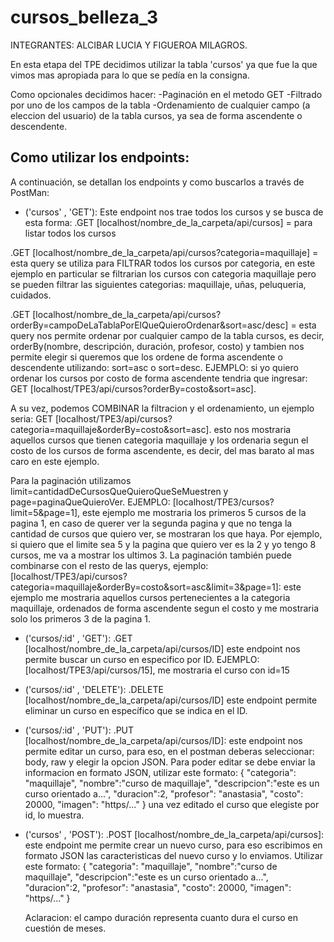 # cursos_belleza_3
INTEGRANTES: ALCIBAR LUCIA Y FIGUEROA MILAGROS.

En esta etapa del TPE decidimos utilizar la tabla 'cursos' ya que fue la que vimos mas apropiada para lo que se pedía en la consigna. 

Como opcionales decidimos hacer:
-Paginación en el metodo GET 
-Filtrado por uno de los campos de la tabla
-Ordenamiento de cualquier campo (a eleccion del usuario) de la tabla cursos, ya sea de forma ascendente o descendente.

## Como utilizar los endpoints:
A continuación, se detallan los endpoints y como buscarlos a través de PostMan:
- ('cursos'      ,       'GET'):
Este endpoint nos trae todos los cursos y se busca de esta forma:
.GET [localhost/nombre_de_la_carpeta/api/cursos] = para listar todos los cursos

.GET [localhost/nombre_de_la_carpeta/api/cursos?categoria=maquillaje] = esta query se utiliza para FILTRAR todos los cursos por categoria, en este ejemplo en particular se filtrarian los cursos con categoria maquillaje pero se pueden filtrar las siguientes categorias: maquillaje, uñas, peluqueria, cuidados.

.GET [localhost/nombre_de_la_carpeta/api/cursos?orderBy=campoDeLaTablaPorElQueQuieroOrdenar&sort=asc/desc] = esta query nos permite ordenar por cualquier campo de la tabla cursos, es decir, orderBy(nombre, descripción, duración, profesor, costo) y tambien nos permite elegir si queremos que los ordene de forma ascendente o descendente utilizando: sort=asc o sort=desc. EJEMPLO: si yo quiero ordenar los cursos por costo de forma ascendente tendria que ingresar: GET [localhost/TPE3/api/cursos?orderBy=costo&sort=asc].

A su vez, podemos COMBINAR la filtracion y el ordenamiento, un ejemplo seria: GET [localhost/TPE3/api/cursos?categoria=maquillaje&orderBy=costo&sort=asc].
esto nos mostraria aquellos cursos que tienen categoria maquillaje y los ordenaria segun el costo de los cursos de forma ascendente, es decir, del mas barato al mas caro en este ejemplo.

Para la paginación utilizamos limit=cantidadDeCursosQueQuieroQueSeMuestren y page=paginaQueQuieroVer. EJEMPLO:
[localhost/TPE3/cursos?limit=5&page=1], este ejemplo me mostraria los primeros 5 cursos de la pagina 1, en caso de querer ver la segunda pagina y que no tenga la cantidad de cursos que quiero ver, se mostraran los que haya. Por ejemplo, si quiero que el limite sea 5 y la pagina que quiero ver es la 2 y yo tengo 8 cursos, me va a mostrar los ultimos 3.
La paginación también puede combinarse con el resto de las querys, ejemplo:
[localhost/TPE3/api/cursos?categoria=maquillaje&orderBy=costo&sort=asc&limit=3&page=1]:
este ejemplo me mostraria aquellos cursos pertenecientes a la categoria maquillaje, ordenados de forma ascendente segun el costo y me mostraria solo los primeros 3 de la pagina 1.

- ('cursos/:id'  ,       'GET'):
  .GET [localhost/nombre_de_la_carpeta/api/cursos/ID]
  este endpoint nos permite buscar un curso en especifico por ID. EJEMPLO: [localhost/TPE3/api/cursos/15], me mostraria el curso con id=15
  
- ('cursos/:id'  ,       'DELETE'):
  .DELETE [localhost/nombre_de_la_carpeta/api/cursos/ID] este endpoint permite eliminar un curso en específico que se indica en el ID.
  
- ('cursos/:id'  ,       'PUT'):
.PUT [localhost/nombre_de_la_carpeta/api/cursos/ID]: este endpoint nos permite editar un curso, para eso, en el postman deberas seleccionar: body, raw y elegir la opcion JSON. Para poder editar se debe enviar la informacion en formato JSON, utilizar este formato:
{
  "categoria": "maquillaje",
  "nombre":"curso de maquillaje",
  "descripcion":"este es un curso orientado a...",
  "duracion":2,
  "profesor": "anastasia",
  "costo": 20000,
  "imagen": "https/..."
  }
  una vez editado el curso que elegiste por id, lo muestra.

- ('cursos'      ,       'POST'):
  .POST [localhost/nombre_de_la_carpeta/api/cursos]: este endpoint me permite crear un nuevo curso, para eso escribimos en formato JSON las caracteristicas del nuevo curso y lo enviamos. Utilizar este formato:
  {
"categoria": "maquillaje",
  "nombre":"curso de maquillaje",
  "descripcion":"este es un curso orientado a...",
  "duracion":2,
  "profesor": "anastasia",
  "costo": 20000,
  "imagen": "https/..."
  }

  Aclaracion: el campo duración representa cuanto dura el curso en cuestión de meses.
